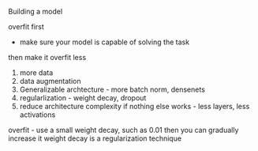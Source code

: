 Building a model


overfit first

- make sure your model is capable of solving the task

then make it overfit less

1. more data
2. data augmentation
3. Generalizable archtecture - more batch norm, densenets
4. regularlization - weight decay, dropout
5. reduce architecture complexity if nothing else works - less layers, less activations



overfit - use a small weight decay, such as 0.01
then you can gradually increase it
weight decay is a regularization technique

